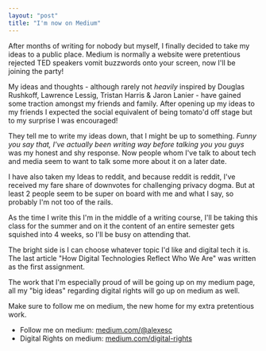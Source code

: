 ```yaml
---
layout: "post"
title: "I'm now on Medium"
---
```


After months of writing for nobody but myself, I finally decided to take my ideas to a public place.<!--more--> Medium is normally a website were pretentious rejected TED speakers vomit buzzwords onto your screen, now I'll be joining the party!

My ideas and thoughts - although rarely not *heavily* inspired by Douglas Rushkoff, Lawrence Lessig, Tristan Harris & Jaron Lanier - have gained some traction amongst my friends and family. After opening up my ideas to my friends I expected the social equivalent of being tomato'd off stage but to my surprise I was encouraged!

They tell me to write my ideas down, that I might be up to something. *Funny you say that, I've actually been writing way before talking you you guys* was my honest and shy response. Now people whom I've talk to about tech and media seem to want to talk some more about it on a later date.

I have also taken my Ideas to reddit, and because reddit is reddit, I've received my fare share of downvotes for challenging privacy dogma. But at least 2 people seem to be super on board with me and what I say, so probably I'm not too of the rails.

As the time I write this I'm in the middle of a writing course, I'll be taking this class for the summer and on it the content of an entire semester gets squished into 4 weeks, so I'll be busy on attending that.

The bright side is I can choose whatever topic I'd like and digital tech it is. The last article "How Digital Technologies Reflect Who We Are" was written as the first assignment.

The work that I'm especially proud of will be going up on my medium page, all my "big ideas" regarding digital rights will go up on medium as well.

Make sure to follow me on medium, the new home for my extra pretentious work.

* Follow me on medium: [medium.com/@alexesc][1]
* Digital Rights on medium: [medium.com/digital-rights][2]

[1]: https://medium.com/@alexesc
[2]: https://medium.com/digital-rights
